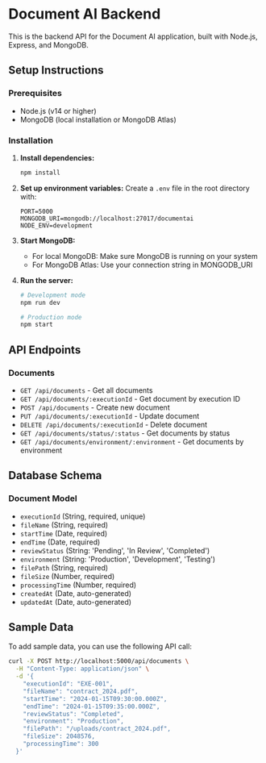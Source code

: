 # Document AI Backend

This is the backend API for the Document AI application, built with Node.js, Express, and MongoDB.

## Setup Instructions

### Prerequisites
- Node.js (v14 or higher)
- MongoDB (local installation or MongoDB Atlas)

### Installation

1. **Install dependencies:**
   ```bash
   npm install
   ```

2. **Set up environment variables:**
   Create a `.env` file in the root directory with:
   ```
   PORT=5000
   MONGODB_URI=mongodb://localhost:27017/documentai
   NODE_ENV=development
   ```

3. **Start MongoDB:**
   - For local MongoDB: Make sure MongoDB is running on your system
   - For MongoDB Atlas: Use your connection string in MONGODB_URI

4. **Run the server:**
   ```bash
   # Development mode
   npm run dev
   
   # Production mode
   npm start
   ```

## API Endpoints

### Documents
- `GET /api/documents` - Get all documents
- `GET /api/documents/:executionId` - Get document by execution ID
- `POST /api/documents` - Create new document
- `PUT /api/documents/:executionId` - Update document
- `DELETE /api/documents/:executionId` - Delete document
- `GET /api/documents/status/:status` - Get documents by status
- `GET /api/documents/environment/:environment` - Get documents by environment

## Database Schema

### Document Model
- `executionId` (String, required, unique)
- `fileName` (String, required)
- `startTime` (Date, required)
- `endTime` (Date, required)
- `reviewStatus` (String: 'Pending', 'In Review', 'Completed')
- `environment` (String: 'Production', 'Development', 'Testing')
- `filePath` (String, required)
- `fileSize` (Number, required)
- `processingTime` (Number, required)
- `createdAt` (Date, auto-generated)
- `updatedAt` (Date, auto-generated)

## Sample Data

To add sample data, you can use the following API call:

```bash
curl -X POST http://localhost:5000/api/documents \
  -H "Content-Type: application/json" \
  -d '{
    "executionId": "EXE-001",
    "fileName": "contract_2024.pdf",
    "startTime": "2024-01-15T09:30:00.000Z",
    "endTime": "2024-01-15T09:35:00.000Z",
    "reviewStatus": "Completed",
    "environment": "Production",
    "filePath": "/uploads/contract_2024.pdf",
    "fileSize": 2048576,
    "processingTime": 300
  }'
``` 